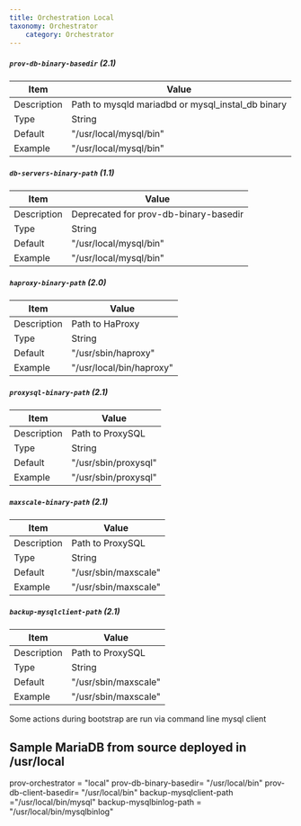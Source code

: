```yaml
---
title: Orchestration Local
taxonomy: Orchestrator
    category: Orchestrator
---
```



##### `prov-db-binary-basedir` (2.1)

| Item | Value |
| ---- | ----- |
| Description | Path to mysqld mariadbd or mysql_instal_db binary |
| Type | String |
| Default | "/usr/local/mysql/bin"  |
| Example | "/usr/local/mysql/bin" |

##### `db-servers-binary-path` (1.1)

| Item | Value |
| ---- | ----- |
| Description | Deprecated for prov-db-binary-basedir |
| Type | String |
| Default | "/usr/local/mysql/bin"  |
| Example | "/usr/local/mysql/bin" |


##### `haproxy-binary-path` (2.0)

| Item | Value |
| ---- | ----- |
| Description | Path to HaProxy |
| Type | String |
| Default | "/usr/sbin/haproxy"  |
| Example | "/usr/local/bin/haproxy" |

##### `proxysql-binary-path` (2.1)
| Item | Value |
| ---- | ----- |
| Description | Path to ProxySQL |
| Type | String |
| Default | "/usr/sbin/proxysql"  |
| Example | "/usr/sbin/proxysql" |


##### `maxscale-binary-path` (2.1)
| Item | Value |
| ---- | ----- |
| Description | Path to ProxySQL |
| Type | String |
| Default | "/usr/sbin/maxscale"  |
| Example | "/usr/sbin/maxscale" |

##### `backup-mysqlclient-path` (2.1)
| Item | Value |
| ---- | ----- |
| Description | Path to ProxySQL |
| Type | String |
| Default | "/usr/sbin/maxscale"  |
| Example | "/usr/sbin/maxscale" |

Some actions during bootstrap are run via command line mysql client    


## Sample MariaDB from source deployed in /usr/local


prov-orchestrator = "local"
prov-db-binary-basedir= "/usr/local/bin"
prov-db-client-basedir= "/usr/local/bin"
backup-mysqlclient-path ="/usr/local/bin/mysql"
backup-mysqlbinlog-path = "/usr/local/bin/mysqlbinlog"
